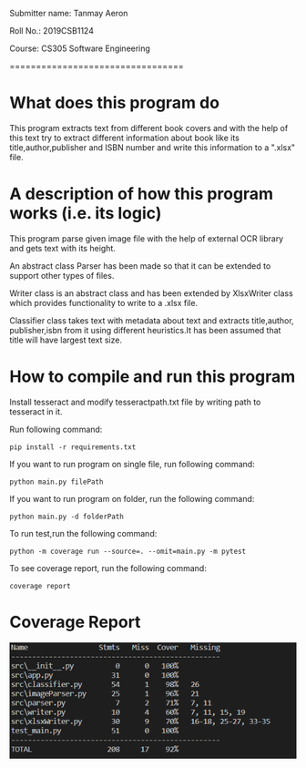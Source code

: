 Submitter name: Tanmay Aeron

Roll No.: 2019CSB1124

Course: CS305 Software Engineering

=================================


<h1> What does this program do</h1>
This program extracts text from different book covers and with the help of this text try to extract different information about book like its title,author,publisher and ISBN number and write this information to a ".xlsx" file.



<h1> A description of how this program works (i.e. its logic) </h1>

This program parse given image file  with the help of external OCR library and gets text with its height.

An abstract class Parser has been made so that it can be extended to support other types of files.

Writer class is an abstract class and has been extended by XlsxWriter class which provides functionality to write to a .xlsx file.

Classifier class takes text with metadata about text and extracts title,author, publisher,isbn from it using different heuristics.It has been assumed that title will have largest text size.

<h1>How to compile and run this program</h1>

Install tesseract and modify tesseractpath.txt file by writing path to tesseract in it.

Run following command:

    pip install -r requirements.txt

If you want to run program on single file, run following command:

    python main.py filePath

If you want to run program on folder, run the following command:

    python main.py -d folderPath

To run test,run the following command:

    python -m coverage run --source=. --omit=main.py -m pytest

To see coverage report, run the following command:

    coverage report 

<h1>Coverage Report</h1>

![Coverage Report](resources/coverage.png)

